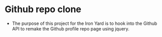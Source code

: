 # Github repo clone

- The purpose of this project for the Iron Yard is to hook into the Github API
  to remake the Github profile repo page using jquery. 
